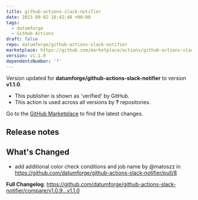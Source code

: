 ```yaml
---
title: github-actions-slack-notifier
date: 2023-09-02 18:42:48 +00:00
tags:
  - datumforge
  - GitHub Actions
draft: false
repo: datumforge/github-actions-slack-notifier
marketplace: https://github.com/marketplace/actions/github-actions-slack-notifier
version: v1.1.0
dependentsNumber: '?'
---
```



Version updated for **datumforge/github-actions-slack-notifier** to version **v1.1.0**.
- This publisher is shown as 'verified' by GitHub.
- This action is used across all versions by **?** repositories.

Go to the [GitHub Marketplace](https://github.com/marketplace/actions/github-actions-slack-notifier) to find the latest changes.

## Release notes

## What's Changed
* add additional color check conditions and job name by @matoszz in https://github.com/datumforge/github-actions-slack-notifier/pull/8


**Full Changelog**: https://github.com/datumforge/github-actions-slack-notifier/compare/v1.0.9...v1.1.0
